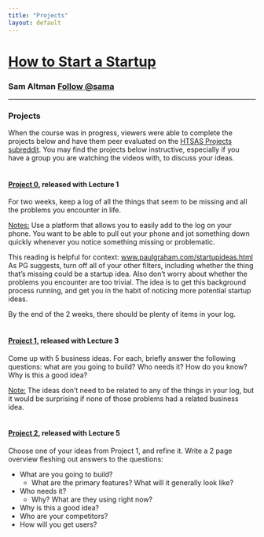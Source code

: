 ```yaml
---
title: "Projects"
layout: default
---
```


<h1><a href="/">How to Start a Startup</a>
<h3> Sam Altman <a href="https://twitter.com/sama" class="twitter-follow-button" data-show-count="false" data-show-screen-name="true">Follow @sama</a></h3>
<hr />

<h3> Projects</h3>
When the course was in progress, viewers were able to complete the projects below and have them peer evaluated on the  <a href="http://reddit.com/r/HTSASprojects/">HTSAS Projects subreddit</a>. You may find the projects below instructive, especially if you have a group you are watching the videos with, to discuss your ideas.
<br><br>
<h4><strong><u>Project 0</u></strong>, released with Lecture 1</h4>
For two weeks, keep a log of all the things that seem to be missing and all the problems you encounter in life.

<u>Notes:</u>
Use a platform that allows you to easily add to the log on your phone. You want to be able to pull out your phone and jot something down quickly whenever you notice something missing or problematic.

This reading is helpful for context: <a href="http://www.paulgraham.com/startupideas.html">www.paulgraham.com/startupideas.html</a>
As PG suggests, turn off all of your other filters, including whether the thing that’s missing could be a startup idea. Also don’t worry about whether the problems you encounter are too trivial. The idea is to get this background process running, and get you in the habit of noticing more potential startup ideas.

By the end of the 2 weeks, there should be plenty of items in your log.
<br><br>
<h4><strong><u>Project 1</u></strong>, released with Lecture 3</h4>
Come up with 5 business ideas. For each, briefly answer the following questions: what are you going to build? Who needs it? How do you know? Why is this a good idea?

<u>Note:</u> The ideas don’t need to be related to any of the things in your log, but it would be surprising if none of those problems had a related business idea.
<br><br>
<h4><strong><u>Project 2</u></strong>, released with Lecture 5</h4>
Choose one of your ideas from Project 1, and refine it. Write a 2 page overview fleshing out answers to the questions:
<ul>
<li>What are you going to build?
<ul>
<li>What are the primary features? What will it generally look like?</li>
</ul></li>
<li>Who needs it?
<ul>
<li>Why? What are they using right now?</li>
</ul></li>
<li>Why is this a good idea?</li>
<li>Who are your competitors?</li>
<li>How will you get users?</li>
</ul>
